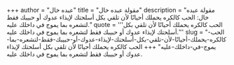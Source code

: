 +++
author = "عبده خال"
title = "مقولة عبده خال"
description = "مقولة عبده خال: الحب كالكره يحملك أحيانًا لأن تلقي بكل أسلحتك لإيذاء عدوك أو حبيبك فقط لتشعره بما يموج في داخلك عليه."
quote = '''الحب كالكره يحملك أحيانًا لأن تلقي بكل أسلحتك لإيذاء عدوك أو حبيبك فقط لتشعره بما يموج في داخلك عليه.'''
slug = "الحب-كالكره-يحملك-أحيانًا-لأن-تلقي-بكل-أسلحتك-لإيذاء-عدوك-أو-حبيبك-فقط-لتشعره-بما-يموج-في-داخلك-عليه"
+++
الحب كالكره يحملك أحيانًا لأن تلقي بكل أسلحتك لإيذاء عدوك أو حبيبك فقط لتشعره بما يموج في داخلك عليه.
